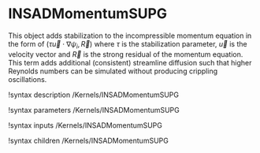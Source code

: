 # INSADMomentumSUPG

This object adds stabilization to the incompressible momentum equation in
the form of $\left(\tau \vec u \cdot \nabla\psi_i, \vec R\right)$ where $\tau$
is the stabilization parameter, $\vec u$ is the velocity vector and $\vec R$ is the strong
residual of the momentum equation. This term adds additional (consistent)
streamline diffusion such that higher Reynolds numbers can be simulated without
producing crippling oscillations.

!syntax description /Kernels/INSADMomentumSUPG

!syntax parameters /Kernels/INSADMomentumSUPG

!syntax inputs /Kernels/INSADMomentumSUPG

!syntax children /Kernels/INSADMomentumSUPG
